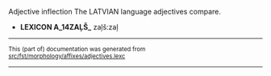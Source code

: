 Adjective inflection
The LATVIAN language adjectives compare.

* **LEXICON A_14ZAĻŠ_** zaļš:zaļ

* * *

<small>This (part of) documentation was generated from [src/fst/morphology/affixes/adjectives.lexc](https://github.com/giellalt/lang-lav/blob/main/src/fst/morphology/affixes/adjectives.lexc)</small>

---

